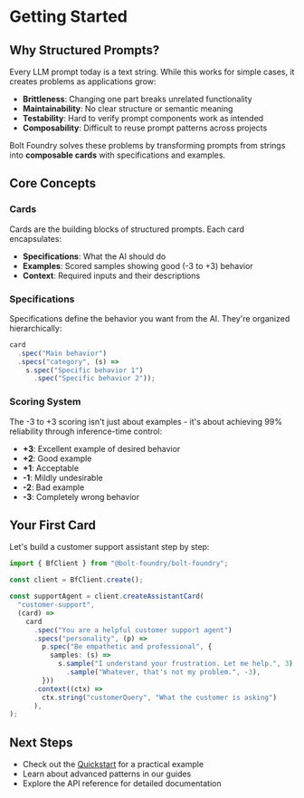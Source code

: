 # Getting Started

## Why Structured Prompts?

Every LLM prompt today is a text string. While this works for simple cases, it
creates problems as applications grow:

- **Brittleness**: Changing one part breaks unrelated functionality
- **Maintainability**: No clear structure or semantic meaning
- **Testability**: Hard to verify prompt components work as intended
- **Composability**: Difficult to reuse prompt patterns across projects

Bolt Foundry solves these problems by transforming prompts from strings into
**composable cards** with specifications and examples.

## Core Concepts

### Cards

Cards are the building blocks of structured prompts. Each card encapsulates:

- **Specifications**: What the AI should do
- **Examples**: Scored samples showing good (-3 to +3) behavior
- **Context**: Required inputs and their descriptions

### Specifications

Specifications define the behavior you want from the AI. They're organized
hierarchically:

```typescript
card
  .spec("Main behavior")
  .specs("category", (s) =>
    s.spec("Specific behavior 1")
      .spec("Specific behavior 2"));
```

### Scoring System

The -3 to +3 scoring isn't just about examples - it's about achieving 99%
reliability through inference-time control:

- **+3**: Excellent example of desired behavior
- **+2**: Good example
- **+1**: Acceptable
- **-1**: Mildly undesirable
- **-2**: Bad example
- **-3**: Completely wrong behavior

## Your First Card

Let's build a customer support assistant step by step:

```typescript
import { BfClient } from "@bolt-foundry/bolt-foundry";

const client = BfClient.create();

const supportAgent = client.createAssistantCard(
  "customer-support",
  (card) =>
    card
      .spec("You are a helpful customer support agent")
      .specs("personality", (p) =>
        p.spec("Be empathetic and professional", {
          samples: (s) =>
            s.sample("I understand your frustration. Let me help.", 3)
              .sample("Whatever, that's not my problem.", -3),
        }))
      .context((ctx) =>
        ctx.string("customerQuery", "What the customer is asking")
      ),
);
```

## Next Steps

- Check out the [Quickstart](../../404.md) for a practical example
- Learn about advanced patterns in our guides
- Explore the API reference for detailed documentation
